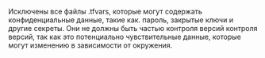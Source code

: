 
Исключены все файлы .tfvars, которые могут содержать конфиденциальные данные, такие как. пароль, закрытые ключи и другие секреты. Они не должны быть частью контроля версий  контроля версий, так как это потенциально чувствительные данные, которые могут изменению в зависимости от окружения.